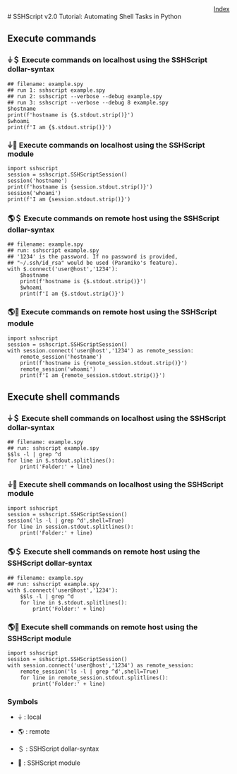 <div style="text-align:right"><a href="./index">Index</a></div>
# SSHScript v2.0 Tutorial: Automating Shell Tasks in Python

## Execute commands

### ⏚＄ Execute commands on localhost using the SSHScript dollar-syntax
```
## filename: example.spy
## run 1: sshscript example.spy
## run 2: sshscript --verbose --debug example.spy
## run 3: sshscript --verbose --debug 8 example.spy
$hostname
print(f'hostname is {$.stdout.strip()}')
$whoami
print(f'I am {$.stdout.strip()}')
```

### ⏚🐍 Execute commands on localhost using the SSHScript module

```
import sshscript
session = sshscript.SSHScriptSession()
session('hostname')
print(f'hostname is {session.stdout.strip()}')
session('whoami')
print(f'I am {session.stdout.strip()}')
```

### 🌎＄ Execute commands on remote host using the SSHScript dollar-syntax
```
## filename: example.spy
## run: sshscript example.spy
## '1234' is the password. If no password is provided,
## "~/.ssh/id_rsa" would be used (Paramiko's feature).
with $.connect('user@host','1234'):
    $hostname
    print(f'hostname is {$.stdout.strip()}')
    $whoami
    print(f'I am {$.stdout.strip()}')
```

### 🌎🐍 Execute commands on remote host using the SSHScript module

```
import sshscript
session = sshscript.SSHScriptSession()
with session.connect('user@host','1234') as remote_session:
    remote_session('hostname')
    print(f'hostname is {remote_session.stdout.strip()}')
    remote_session('whoami')
    print(f'I am {remote_session.stdout.strip()}')
```

## Execute shell commands

### ⏚＄ Execute shell commands on localhost using the SSHScript dollar-syntax
```
## filename: example.spy
## run: sshscript example.spy
$$ls -l | grep ^d
for line in $.stdout.splitlines():
    print('Folder:' + line)
```

### ⏚🐍 Execute shell commands on localhost using the SSHScript module

```
import sshscript
session = sshscript.SSHScriptSession()
session('ls -l | grep ^d',shell=True)
for line in session.stdout.splitlines():
    print('Folder:' + line)
```

### 🌎＄ Execute shell commands on remote host using the SSHScript dollar-syntax
```
## filename: example.spy
## run: sshscript example.spy
with $.connect('user@host','1234'):
    $$ls -l | grep ^d
    for line in $.stdout.splitlines():
        print('Folder:' + line)
```

### 🌎🐍 Execute shell commands on remote host using the SSHScript module

```
import sshscript
session = sshscript.SSHScriptSession()
with session.connect('user@host','1234') as remote_session:
    remote_session('ls -l | grep ^d',shell=True)
    for line in remote_session.stdout.splitlines():
        print('Folder:' + line)
```

### Symbols

- ⏚ : local

- 🌎 : remote

- ＄ : SSHScript dollar-syntax

- 🐍  : SSHScript module